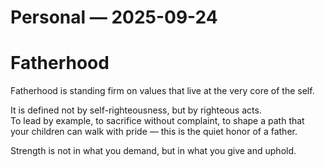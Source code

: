 # Personal — 2025-09-24

# Fatherhood
Fatherhood is standing firm on values that live at the very core of the self.  

It is defined not by self-righteousness, but by righteous acts.  
To lead by example, to sacrifice without complaint, to shape a path that your children can walk with pride — this is the quiet honor of a father.  

Strength is not in what you demand, but in what you give and uphold.
